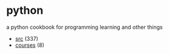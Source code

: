 # python
a python cookbook for programming learning and other things

+ [src](src/README.md) (337)
+ [courses](courses/README.md) (8)

